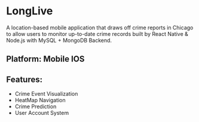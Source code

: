 # LongLive
  A location-based mobile application that draws off crime reports in Chicago to allow users to monitor up-to-date crime records built by React Native & Node.js with MySQL + MongoDB Backend. 
## Platform: Mobile IOS
## Features:
  * Crime Event Visualization
  * HeatMap Navigation 
  * Crime Prediction
  * User Account System
